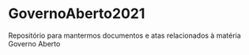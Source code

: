 # GovernoAberto2021
Repositório para mantermos documentos e atas relacionados à matéria Governo Aberto
